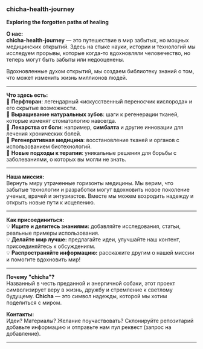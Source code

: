 ### chicha-health-journey  
**Exploring the forgotten paths of healing**  

**О нас:**  
**chicha-health-journey** — это путешествие в мир забытых, но мощных медицинских открытий. Здесь на стыке науки, истории и технологий мы исследуем прорывы, которые когда-то вдохновляли человечество, но теперь могут быть забыты или недооценены.  

Вдохновленные духом открытий, мы создаем библиотеку знаний о том, что может изменить жизнь миллионов людей.  

---

**Что здесь есть:**  
🌟 **Перфторан**: легендарный «искусственный переносчик кислорода» и его скрытые возможности.  
🌟 **Выращивание натуральных зубов**: шаги к регенерации тканей, которые изменят стоматологию навсегда.  
🌟 **Лекарства от боли**: например, **симбалта** и другие инновации для лечения хронических болей.  
🌟 **Регенеративная медицина**: восстановление тканей и органов с использованием биотехнологий.  
🌟 **Новые подходы к терапии**: уникальные решения для борьбы с заболеваниями, о которых вы могли не знать.  

---

**Наша миссия:**  
Вернуть миру утраченные горизонты медицины. Мы верим, что забытые технологии и разработки могут вдохновить новое поколение ученых, врачей и энтузиастов. Вместе мы можем возродить надежду и открыть новые пути к исцелению.  

---

**Как присоединиться:**  
💡 **Ищите и делитесь знаниями:** добавляйте исследования, статьи, реальные примеры использования.  
💡 **Делайте мир лучше:** предлагайте идеи, улучшайте наш контент, присоединяйтесь к обсуждениям.  
💡 **Распространяйте информацию:** расскажите другим о нашей миссии и помогите вдохновить мир!  

---

**Почему "chicha"?**  
Названный в честь преданной и энергичной собаки, этот проект символизирует веру в жизнь, дружбу и стремление к светлому будущему. **Chicha** — это символ надежды, которой мы хотим поделиться с миром.  

**Контакты:**  
Идеи? Материалы? Желание поучаствовать? Склонируйте репозитарий добавьте информацию и отправьте нам пул реквест (запрос на добавление).

---
